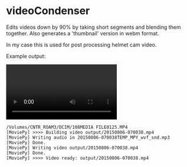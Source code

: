 # videoCondenser
Edits videos down by 90% by taking short segments and blending them together.  Also generates a 'thumbnail' version in webm format. 

In my case this is used for post processing helmet cam video. 

Example output:

<video id="sampleMovie" src="images/ted_rosling_third_world_stats.mp4.webm" controls></video>

```
/Volumes/CNTR_ROAM3/DCIM/108MEDIA FILE0125.MP4
[MoviePy] >>>> Building video output/20150806-070038.mp4
[MoviePy] Writing audio in 20150806-070038TEMP_MPY_wvf_snd.mp3
[MoviePy] Done.
[MoviePy] Writing video output/20150806-070038.mp4
[MoviePy] Done.
[MoviePy] >>>> Video ready: output/20150806-070038.mp4
```

